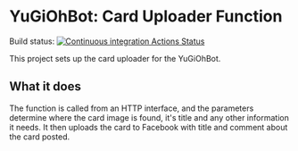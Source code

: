 # YuGiOhBot: Card Uploader Function

Build status: [![Continuous integration Actions Status](https://github.com/YuGiOhBot3000/yugiohbot-function-upload-card/workflows/CI/badge.svg)](https://github.com/YuGiOhBot3000/yugiohbot-function-upload-card/actions)

This project sets up the card uploader for the YuGiOhBot.

## What it does
The function is called from an HTTP interface, and the parameters determine where the card image is found, it's title and any other information it needs.
It then uploads the card to Facebook with title and comment about the card posted.
